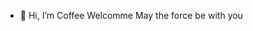 - 👋 Hi, I’m Coffee
Welcomme
May the force be with you

<!---
Coffee0301/Coffee0301 is a ✨ special ✨ repository because its `README.md` (this file) appears on your GitHub profile.
You can click the Preview link to take a look at your changes.
--->
